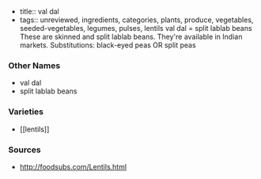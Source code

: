 - title:: val dal
- tags:: unreviewed, ingredients, categories, plants, produce, vegetables, seeded-vegetables, legumes, pulses, lentils
val dal = split lablab beans These are skinned and split lablab beans. They're available in Indian markets. Substitutions: black-eyed peas OR split peas

### Other Names

* val dal
* split lablab beans

### Varieties

* [[lentils]]

### Sources
* http://foodsubs.com/Lentils.html
